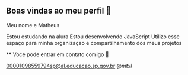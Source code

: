 ## Boas vindas ao meu perfil  👋

Meu nome e Matheus

Estou estudando na alura
Estou desenvolvendo JavaScript
Utilizo esse espaço para minha organizaçao e compartilhamento dos meus projetos

** Voce pode entrar em contato comigo 📧

00001098559794sp@al.educacao.sp.gov.br
@_mtxl_
